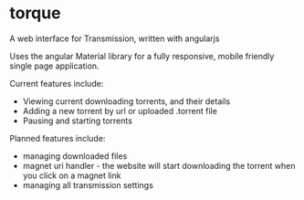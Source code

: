 # torque
A web interface for Transmission, written with angularjs

Uses the angular Material library for a fully responsive, mobile friendly single page application.

Current features include:
+ Viewing current downloading torrents, and their details
+ Adding a new torrent by url or uploaded .torrent file
+ Pausing and starting torrents

Planned features include: 
+ managing downloaded files
+ magnet uri handler - the website will start downloading the torrent when you click on a magnet link
+ managing all transmission settings

